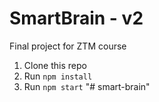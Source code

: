 # SmartBrain - v2
Final project for ZTM course

1. Clone this repo
2. Run `npm install`
3. Run `npm start`
"# smart-brain" 
